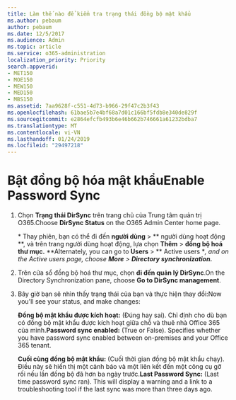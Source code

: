 ```yaml
---
title: Làm thế nào để kiểm tra trạng thái đồng bộ mật khẩu
ms.author: pebaum
author: pebaum
ms.date: 12/5/2017
ms.audience: Admin
ms.topic: article
ms.service: o365-administration
localization_priority: Priority
search.appverid:
- MET150
- MOE150
- MEW150
- MED150
- MBS150
ms.assetid: 7aa9628f-c551-4d73-b966-29f47c2b3f43
ms.openlocfilehash: 61bae5b7e4bf68a7d01c166bf5fdb8e340de829f
ms.sourcegitcommit: e2864efcfb493b6e46b662b746661a61232bdba7
ms.translationtype: MT
ms.contentlocale: vi-VN
ms.lasthandoff: 01/24/2019
ms.locfileid: "29497218"
---
```

# <a name="enable-password-sync"></a><span data-ttu-id="e29af-102">Bật đồng bộ hóa mật khẩu</span><span class="sxs-lookup"><span data-stu-id="e29af-102">Enable Password Sync</span></span>

1.  <span data-ttu-id="e29af-103">Chọn **Trạng thái DirSync** trên trang chủ của Trung tâm quản trị O365.</span><span class="sxs-lookup"><span data-stu-id="e29af-103">Choose **DirSync Status** on the O365 Admin Center home page.</span></span> 
    
     <span data-ttu-id="e29af-104">\* Thay phiên, bạn có thể đi đến **người dùng** \> \*\* người dùng hoạt động \*\*, và trên trang người dùng hoạt động, lựa chọn **Thêm** \> **đồng bộ hoá thư mục.** \*</span><span class="sxs-lookup"><span data-stu-id="e29af-104">\*Alternately, you can go to **Users** \> \*\* Active users \**, and on the Active users page, choose **More** \> **Directory synchronization.***</span></span> 
    
2. <span data-ttu-id="e29af-105">Trên cửa sổ đồng bộ hoá thư mục, chọn **đi đến quản lý DirSync**.</span><span class="sxs-lookup"><span data-stu-id="e29af-105">On the Directory Synchronization pane, choose **Go to DirSync management**.</span></span> 
    
3. <span data-ttu-id="e29af-106">Bây giờ bạn sẽ nhìn thấy trạng thái của bạn và thực hiện thay đổi:</span><span class="sxs-lookup"><span data-stu-id="e29af-106">Now you'll see your status, and make changes:</span></span>
    
    <span data-ttu-id="e29af-p101">**Đồng bộ mật khẩu được kích hoạt:** (Đúng hay sai). Chỉ định cho dù bạn có đồng bộ mật khẩu được kích hoạt giữa chỗ và thuê nhà Office 365 của mình.</span><span class="sxs-lookup"><span data-stu-id="e29af-p101">**Password sync enabled:** (True or False). Specifies whether you have password sync enabled between on-premises and your Office 365 tenant.</span></span> 
    
    <span data-ttu-id="e29af-p102">**Cuối cùng đồng bộ mật khẩu:** (Cuối thời gian đồng bộ mật khẩu chạy). Điều này sẽ hiển thị một cảnh báo và một liên kết đến một công cụ gỡ rối nếu lần đồng bộ đã hơn ba ngày trước.</span><span class="sxs-lookup"><span data-stu-id="e29af-p102">**Last Password Sync:** (Last time password sync ran). This will display a warning and a link to a troubleshooting tool if the last sync was more than three days ago.</span></span> 
    

